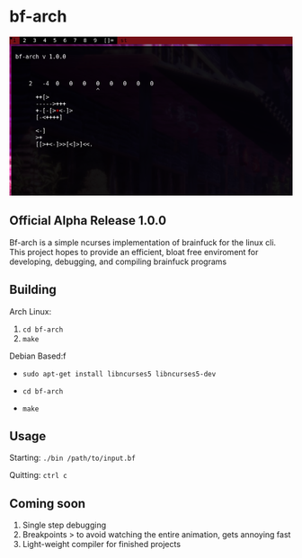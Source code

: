 # bf-arch

![src](https://github.com/WampiFlampi/source/blob/main/bf-crop.png)

## Official Alpha Release 1.0.0
  Bf-arch is a simple ncurses implementation of brainfuck for the linux cli.
  This project hopes to provide an efficient, bloat free enviroment for developing, debugging, and compiling brainfuck programs
## Building
  Arch Linux:
    
   1. ```cd bf-arch```
   2. ```make```
  
  Debian Based:f
   * ```sudo apt-get install libncurses5 libncurses5-dev```
    
   * ```cd bf-arch```
    
   * ```make```
## Usage
  Starting:
    ```./bin /path/to/input.bf```
    
  Quitting:
    ```ctrl c```
    
## Coming soon

  1. Single step debugging
  2. Breakpoints
    > to avoid watching the entire animation, gets annoying fast
  3. Light-weight compiler for finished projects
